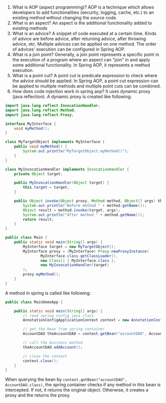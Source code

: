 1. What is AOP (aspect programming)?
AOP is a technique which allows developers to add functionalities (security, logging, cache, etc.) to an existing method without changing the source code. 
2. What is an aspect?
An aspect is the additional functionality added to existing methods 
3. What is an advice?
A snippet of code executed at a certain time. Kinds of advice are before advice, after returning advice, after throwing advice, etc. Multiple advices can be applied on one method. The order of advices' execution can be configured in Spring AOP.   
4. What is a join point?
Generally, a join point represents a specific point in the execution of a program where an aspect can "join" in and apply some additional functionality. In Spring AOP, it represents a method execution. 
5. What is a point cut?
A point cut is predicate expression to check where the advice should be applied. In Spring AOP, a point cut expression can be applied to multiple methods and multiple point cuts can be combined.  
6. How does code injection work in spring aop?
It uses dynamic proxy (java reflection). A dynamic proxy is created like following: 
```java
import java.lang.reflect.InvocationHandler;
import java.lang.reflect.Method;
import java.lang.reflect.Proxy;

interface MyInterface {
    void myMethod();
}

class MyTargetObject implements MyInterface {
    public void myMethod() {
        System.out.println("MyTargetObject.myMethod()");
    }
}

class MyInvocationHandler implements InvocationHandler {
    private Object target;

    public MyInvocationHandler(Object target) {
        this.target = target;
    }

    public Object invoke(Object proxy, Method method, Object[] args) throws Throwable {
        System.out.println("Before method " + method.getName());
        Object result = method.invoke(target, args);
        System.out.println("After method " + method.getName());
        return result;
    }
}

public class Main {
    public static void main(String[] args) {
        MyInterface target = new MyTargetObject();
        MyInterface proxy = (MyInterface) Proxy.newProxyInstance(
                MyInterface.class.getClassLoader(),
                new Class[] { MyInterface.class },
                new MyInvocationHandler(target)
        );
        proxy.myMethod();
    }
}
```
A method in spring is called like following: 
```java
public class MainDemoApp {

    public static void main(String[] args) {
        // read spring config java class
        AnnotationConfigApplicationContext context = new AnnotationConfigApplicationContext(DemoConfig.class);

        // get the bean from spring container
        AccountDAO theAccountDAO = context.getBean("accountDAO", AccountDAO.class);

        // call the business method
        theAccountDAO.addAccount();

        // close the context
        context.close();
    }
}
```
When querying the bean by `context.getBean("accountDAO", AccountDAO.class)`, the spring container checks if any method in this bean is intercepted. If not, it returns the original object. Otherwise, it creates a proxy and the returns the proxy.  

